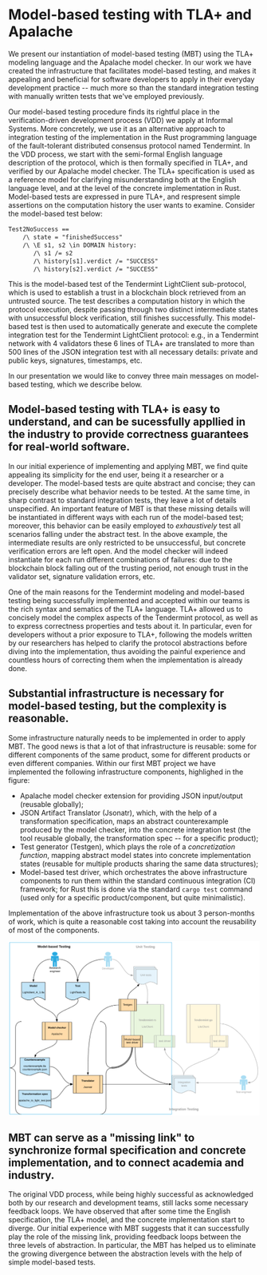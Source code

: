 # Model-based testing with TLA+ and Apalache

We present our instantiation of model-based testing (MBT) using the TLA+ modeling language and the Apalache model checker. In our work we have created the infrastructure that facilitates model-based testing, and makes it appealing and beneficial for software developers to apply in their everyday development practice -- much more so than the standard integration testing with manually written tests that we've employed previously.

Our model-based testing procedure finds its rightful place in the verification-driven development process (VDD) we apply at Informal Systems. More concretely, we use it as an alternative approach to integration testing of the implementation in the Rust programming language of the fault-tolerant distributed consensus protocol named Tendermint. In the VDD process, we start with the semi-formal English language description of the protocol, which is then formally specified in TLA+, and verified by our Apalache model checker. The TLA+ specification is used as a reference model for clarifying misunderstanding both at the English language level, and at the level of the concrete implementation in Rust. Model-based tests are expressed in pure TLA+, and respresent simple assertions on the computation history the user wants to examine. Consider the model-based test below:

```tla+
Test2NoSuccess ==
    /\ state = "finishedSuccess"
    /\ \E s1, s2 \in DOMAIN history:
       /\ s1 /= s2
       /\ history[s1].verdict /= "SUCCESS"
       /\ history[s2].verdict /= "SUCCESS"

```

This is the model-based test of the Tendermint LightClient sub-protocol, which is used to establish a trust in a blockchain block retrieved from an untrusted source. The test describes a computation history in which the protocol execution, despite passing through two distinct intermediate states with unsuccessful block verification, still finishes successfully. This model-based test is then used to automatically generate and execute the complete integration test for the Tendermint LightClient protocol: e.g., in a Tendermint network with 4 validators these 6 lines of TLA+ are translated to more than 500 lines of the JSON integration test with all necessary details: private and public keys, signatures, timestamps, etc.

In our presentation we would like to convey three main messages on model-based testing, which we describe below.

## Model-based testing with TLA+ is easy to understand, and can be sucessfully appllied in the industry to provide correctness guarantees for real-world software.

In our initial experience of implementing and applying MBT, we find quite appealing its simplicity for the end user, being it a researcher or a developer. The model-based tests are quite abstract and concise; they can precisely describe what behavior needs to be tested. At the same time, in sharp contrast to standard integration tests, they leave a lot of details unspecified. An important feature of MBT is that these missing details will be instantiated in different ways with each run of the model-based test; moreover, this behavior can be easily employed to _exhaustively_ test all scenarios falling under the abstract test. In the above example, the intermediate results are only restricted to be unsuccessful, but concrete verification errors are left open. And the model checker will indeed instantiate for each run different combinations of failures: due to the blockchain block falling out of the trusting period, not enough trust in the validator set, signature validation errors, etc.

One of the main reasons for the Tendermint modeling and model-based testing being successfully implemented and accepted within our teams is the rich syntax and sematics of the TLA+ language. TLA+ allowed us to concisely model the complex aspects of the Tendermint protocol, as well as to express correctness properties and tests about it. In particular, even for developers without a prior exposure to TLA+, following the models written by our researchers has helped to clarify the protocol abstractions before diving into the implementation, thus avoiding the painful experience and countless hours of correcting them when the implementation is already done.


## Substantial infrastructure is necessary for model-based testing, but the complexity is reasonable.

Some infrastructure naturally needs to be implemented in order to apply MBT. The good news is that a lot of that infrastructure is reusable: some for different components of the same product, some for different products or even different companies. Within our first MBT project we have implemented the following infrastructure components, highlighed in the figure:

* Apalache model checker extension for providing JSON input/output (reusable globally);
* JSON Artifact Translator (Jsonatr),  which, with the help of a transformation specification, maps an abstract counterexample produced by the model checker, into the concrete integration test (the tool reusable globally, the transformation spec -- for a specific product);
* Test generator (Testgen), which plays the role of a _concretization function_, mapping abstract model states into concrete implementation states (reusable for multiple products sharing the same data structures);
* Model-based test driver, which orchestrates the above infrastructure components to run them within the standard continuous integration (CI) framework; for Rust this is done via the standard `cargo test` command (used only for a specific product/component, but quite minimalistic).

Implementation of the above infrastructure took us about 3 person-months of work, which is quite a reasonable cost taking into account the reusability of most of the components.

![Model-based testing of the Tendermint Light Client](LightClientMBT.png) 


## MBT can serve as a "missing link" to synchronize formal specification and concrete implementation, and to connect academia and industry.

The original VDD process, while being highly successful as acknowledged both by our research and development teams, still lacks some necessary feedback loops. We have observed that after some time the English specification, the TLA+ model, and the concrete implementation start to diverge. Our initial experience with MBT suggests that it can successfully play the role of the missing link, providing feedback loops between the three levels of abstraction. In particular, the MBT has helped us to eliminate the growing divergence between the abstraction levels with the help of simple model-based tests.


